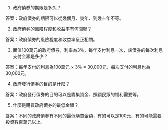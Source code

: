 

1. 政府債券的期限是多久？ 

答案：政府債券的期限可以從幾個月、幾年、到幾十年不等。 

2. 政府債券的風險程度和收益率有何關聯？ 

答案：政府債券的風險程度和收益率呈正相關。 

3. 面值100萬元的政府債券，利率為3%，每年支付利息一次，該債券的每次利息支付金額是多少？ 

答案：每年支付的利息為100萬元 × 3% = 30,000元，每次支付的利息也為30,000元。 

4. 政府發行債券的目的是什麼？ 

答案：政府發行債券的目的可以是籌集資金、照顧民眾的福利需要等。 

5. 什麼是購買政府債券的最低金額？ 

答案：不同的政府債券有不同的最低購買金額，有的可以是100元，有的可能需要投資數百萬元以上。